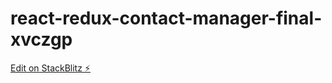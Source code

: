# react-redux-contact-manager-final-xvczgp

[Edit on StackBlitz ⚡️](https://stackblitz.com/edit/react-redux-contact-manager-final-xvczgp)